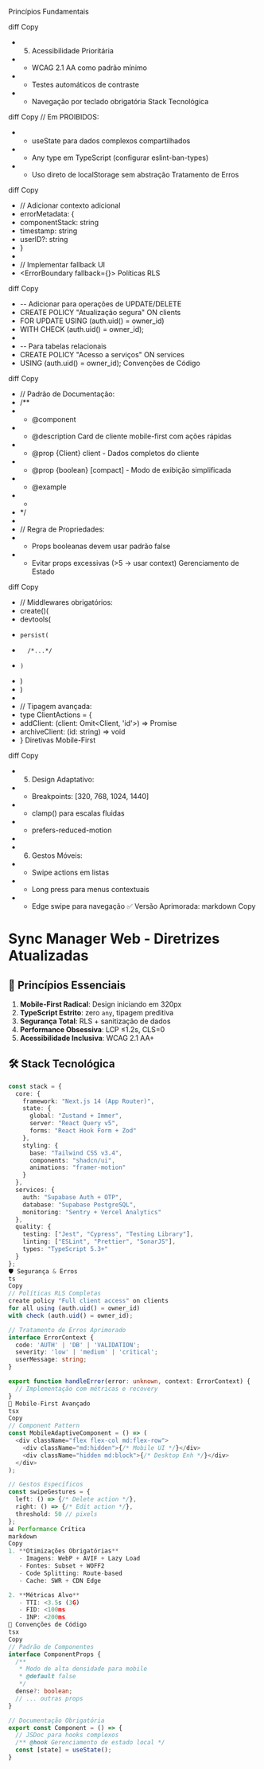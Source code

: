 Princípios Fundamentais

diff
Copy

- 5. Acessibilidade Prioritária
- - WCAG 2.1 AA como padrão mínimo
- - Testes automáticos de contraste
- - Navegação por teclado obrigatória
    Stack Tecnológica

diff
Copy
// Em PROIBIDOS:

- - useState para dados complexos compartilhados
- - Any type em TypeScript (configurar eslint-ban-types)
- - Uso direto de localStorage sem abstração
    Tratamento de Erros

diff
Copy

- // Adicionar contexto adicional
- errorMetadata: {
- componentStack: string
- timestamp: string
- userID?: string
- }
-
- // Implementar fallback UI
- <ErrorBoundary fallback={<MobileErrorScreen />}>
  Políticas RLS

diff
Copy

- -- Adicionar para operações de UPDATE/DELETE
- CREATE POLICY "Atualização segura" ON clients
- FOR UPDATE USING (auth.uid() = owner_id)
- WITH CHECK (auth.uid() = owner_id);
-
- -- Para tabelas relacionais
- CREATE POLICY "Acesso a serviços" ON services
- USING (auth.uid() = owner_id);
  Convenções de Código

diff
Copy

- // Padrão de Documentação:
- /\*\*
- - @component
- - @description Card de cliente mobile-first com ações rápidas
- - @prop {Client} client - Dados completos do cliente
- - @prop {boolean} [compact] - Modo de exibição simplificada
- - @example
- - <ClientCard client={clientData} compact />
- \*/
-
- // Regra de Propriedades:
- - Props booleanas devem usar padrão false
- - Evitar props excessivas (>5 → usar context)
    Gerenciamento de Estado

diff
Copy

- // Middlewares obrigatórios:
- create<ClientStore>()(
- devtools(
-     persist(
-       /*...*/
-     )
- )
- )
-
- // Tipagem avançada:
- type ClientActions = {
- addClient: (client: Omit<Client, 'id'>) => Promise<void>
- archiveClient: (id: string) => void
- }
  Diretivas Mobile-First

diff
Copy

- 5. Design Adaptativo:
- - Breakpoints: [320, 768, 1024, 1440]
- - clamp() para escalas fluidas
- - prefers-reduced-motion
-
- 6. Gestos Móveis:
- - Swipe actions em listas
- - Long press para menus contextuais
- - Edge swipe para navegação
    ✅ Versão Aprimorada:
    markdown
    Copy

# Sync Manager Web - Diretrizes Atualizadas

## 🚀 Princípios Essenciais

1. **Mobile-First Radical**: Design iniciando em 320px
2. **TypeScript Estrito**: zero `any`, tipagem preditiva
3. **Segurança Total**: RLS + sanitização de dados
4. **Performance Obsessiva**: LCP ≤1.2s, CLS=0
5. **Acessibilidade Inclusiva**: WCAG 2.1 AA+

## 🛠 Stack Tecnológica

```ts
const stack = {
  core: {
    framework: "Next.js 14 (App Router)",
    state: {
      global: "Zustand + Immer",
      server: "React Query v5",
      forms: "React Hook Form + Zod"
    },
    styling: {
      base: "Tailwind CSS v3.4",
      components: "shadcn/ui",
      animations: "framer-motion"
    }
  },
  services: {
    auth: "Supabase Auth + OTP",
    database: "Supabase PostgreSQL",
    monitoring: "Sentry + Vercel Analytics"
  },
  quality: {
    testing: ["Jest", "Cypress", "Testing Library"],
    linting: ["ESLint", "Prettier", "SonarJS"],
    types: "TypeScript 5.3+"
  }
};
🛡 Segurança & Erros
ts
Copy
// Políticas RLS Completas
create policy "Full client access" on clients
for all using (auth.uid() = owner_id)
with check (auth.uid() = owner_id);

// Tratamento de Erros Aprimorado
interface ErrorContext {
  code: 'AUTH' | 'DB' | 'VALIDATION';
  severity: 'low' | 'medium' | 'critical';
  userMessage: string;
}

export function handleError(error: unknown, context: ErrorContext) {
  // Implementação com métricas e recovery
}
📱 Mobile-First Avançado
tsx
Copy
// Component Pattern
const MobileAdaptiveComponent = () => (
  <div className="flex flex-col md:flex-row">
    <div className="md:hidden">{/* Mobile UI */}</div>
    <div className="hidden md:block">{/* Desktop Enh */}</div>
  </div>
);

// Gestos Específicos
const swipeGestures = {
  left: () => {/* Delete action */},
  right: () => {/* Edit action */},
  threshold: 50 // pixels
};
📊 Performance Crítica
markdown
Copy
1. **Otimizações Obrigatórias**
   - Imagens: WebP + AVIF + Lazy Load
   - Fontes: Subset + WOFF2
   - Code Splitting: Route-based
   - Cache: SWR + CDN Edge

2. **Métricas Alvo**
   - TTI: <3.5s (3G)
   - FID: <100ms
   - INP: <200ms
📝 Convenções de Código
tsx
Copy
// Padrão de Componentes
interface ComponentProps {
  /**
   * Modo de alta densidade para mobile
   * @default false
   */
  dense?: boolean;
  // ... outras props
}

// Documentação Obrigatória
export const Component = () => {
  // JSDoc para hooks complexos
  /** @hook Gerenciamento de estado local */
  const [state] = useState();
}
```
